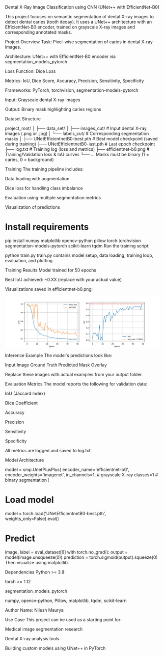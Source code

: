Dental X-Ray Image Classification using CNN (UNet++ with EfficientNet-B0)

This project focuses on semantic segmentation of dental X-ray images to detect dental caries (tooth decay). It uses a UNet++ architecture with an EfficientNet-B0 encoder, trained on grayscale X-ray images and corresponding annotated masks.

 Project Overview
Task: Pixel-wise segmentation of caries in dental X-ray images.

Architecture: UNet++ with EfficientNet-B0 encoder via segmentation_models_pytorch.

Loss Function: Dice Loss

Metrics: IoU, Dice Score, Accuracy, Precision, Sensitivity, Specificity

Frameworks: PyTorch, torchvision, segmentation-models-pytorch

Input: Grayscale dental X-ray images

Output: Binary mask highlighting caries regions

Dataset Structure

project_root/
│
├── data_set/
│   ├── images_cut/         # Input dental X-ray images (.png or .jpg)
│   └── labels_cut/         # Corresponding segmentation masks
│
├── UNetEfficientnetB0-best.pth   # Best model checkpoint (saved during training)
├── UNetEfficientnetB0-last.pth   # Last epoch checkpoint
├── log.txt                       # Training log (loss and metrics)
├── efficientnet-b0.png           # Training/Validation loss & IoU curves
└── ...
Masks must be binary (1 = caries, 0 = background)

Training
The training pipeline includes:

Data loading with augmentation

Dice loss for handling class imbalance

Evaluation using multiple segmentation metrics

Visualization of predictions

# Install requirements
pip install numpy matplotlib opencv-python pillow torch torchvision segmentation-models-pytorch scikit-learn tqdm
Run the training script:


python train.py
train.py contains model setup, data loading, training loop, evaluation, and plotting.

Training Results
Model trained for 50 epochs

Best IoU achieved: ~0.XX (replace with your actual value)

Visualizations saved in efficientnet-b0.png:

<p align="center"> <img src="efficientnet-b0.png" alt="training_curve" width="600"/> </p>

Inference Example
The model's predictions look like:

Input Image	Ground Truth	Predicted Mask	Overlay

Replace these images with actual examples from your output folder.

Evaluation Metrics
The model reports the following for validation data:

IoU (Jaccard Index)

Dice Coefficient

Accuracy

Precision

Sensitivity

Specificity

All metrics are logged and saved to log.txt.

Model Architecture

model = smp.UnetPlusPlus(
    encoder_name='efficientnet-b0',
    encoder_weights='imagenet',
    in_channels=1,   # grayscale X-ray
    classes=1        # binary segmentation
)

# Load model
model = torch.load('UNetEfficientnetB0-best.pth', weights_only=False).eval()

# Predict
image, label = eval_dataset[6]
with torch.no_grad():
    output = model(image.unsqueeze(0))
    prediction = torch.sigmoid(output).squeeze(0)
Then visualize using matplotlib.

Dependencies
Python >= 3.8

torch >= 1.12

segmentation_models_pytorch

numpy, opencv-python, Pillow, matplotlib, tqdm, scikit-learn

Author
Name: Nilesh Maurya

Use Case
This project can be used as a starting point for:

Medical image segmentation research

Dental X-ray analysis tools

Building custom models using UNet++ in PyTorch